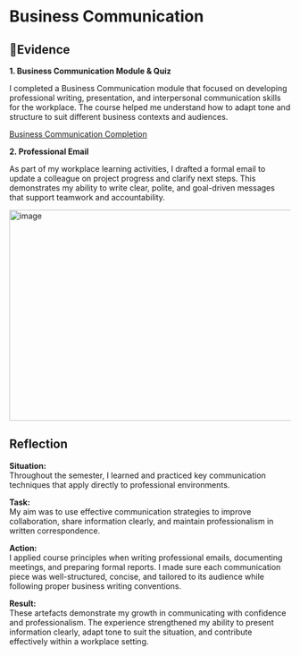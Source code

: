 # Business Communication   

## 📄Evidence

**1. Business Communication Module & Quiz**  

I completed a Business Communication module that focused on developing professional writing, presentation, and interpersonal communication skills for the workplace. The course helped me understand how to adapt tone and structure to suit different business contexts and audiences.  

[Business Communication Completion](https://github.com/AJ219423202/DigitalPortfolio2/blob/3f45a8c967d1039f28e4ed266d229625bb28a046/Files/BUSINESS_COMMUNICATION.png)
  

**2. Professional Email**  

As part of my workplace learning activities, I drafted a formal email to update a colleague on project progress and clarify next steps. This demonstrates my ability to write clear, polite, and goal-driven messages that support teamwork and accountability.  

<img width="999" height="377" alt="image" src="https://github.com/user-attachments/assets/9caa3518-38f1-43e7-9c03-464e2eb05b4d" />  


## Reflection   

**Situation:**  
Throughout the semester, I learned and practiced key communication techniques that apply directly to professional environments.  

**Task:**  
My aim was to use effective communication strategies to improve collaboration, share information clearly, and maintain professionalism in written correspondence.  

**Action:**  
I applied course principles when writing professional emails, documenting meetings, and preparing formal reports. I made sure each communication piece was well-structured, concise, and tailored to its audience while following proper business writing conventions.  

**Result:**  
These artefacts demonstrate my growth in communicating with confidence and professionalism. The experience strengthened my ability to present information clearly, adapt tone to suit the situation, and contribute effectively within a workplace setting.  
